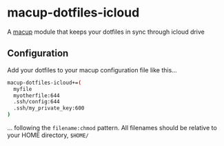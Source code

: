 # macup-dotfiles-icloud

A [macup](https://github.com/eeerlend/macup) module that keeps your dotfiles in sync through icloud drive

## Configuration
Add your dotfiles to your macup configuration file like this...

```bash
macup-dotfiles-icloud+=(
  myfile
  myotherfile:644
  .ssh/config:644
  .ssh/my_private_key:600
)
```

... following the `filename:chmod` pattern. All filenames should be relative to your HOME directory, `$HOME/`
